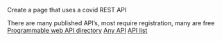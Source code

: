 Create a page that uses a covid REST API

There are many published API’s, most require registration, many are free
[Programmable web API directory](https://www.programmableweb.com/apis/directory)
[Any API](https://any-api.com/)
[API list](https://apilist.fun/)



